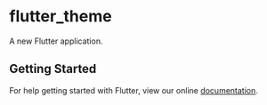 # flutter_theme

A new Flutter application.

## Getting Started

For help getting started with Flutter, view our online
[documentation](https://flutter.io/).
